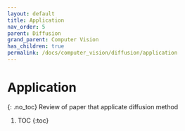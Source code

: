 ```yaml
---
layout: default
title: Application
nav_order: 5
parent: Diffusion
grand_parent: Computer Vision
has_children: true
permalink: /docs/computer_vision/diffusion/application
---
```


# Application
{: .no_toc}
Review of paper that applicate diffusion method

1. TOC
{:toc}